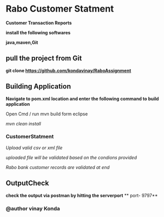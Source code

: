 # Rabo Customer Statment

**Customer Transaction Reports**

**install the following softwares**

   **java,maven,Git**
   
   
 ## pull the project from Git
 
 **git clone https://github.com/kondavinay/RaboAssignment**
 
 
 ## Building Application
 
 **Navigate to pom.xml location and enter the following command to build application**
 
 Open Cmd / run mvn build form eclipse
 
  *mvn clean install*
  
  ### CustomerStatment
  
  *Upload valid csv or xml file*
  
  *uploaded file will be validated based on the condions provided*
  
  *Rabo bank customer records are validated at end*
  
  
  ## OutputCheck
  
  **check the output via postman by hitting the serverport**
  ** port- 9797**
  
  ### @author vinay Konda
 
 


  
